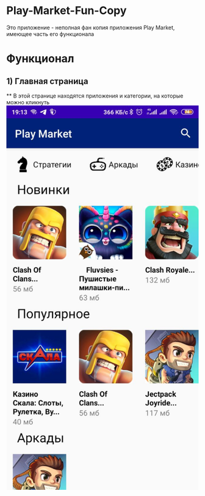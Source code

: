 # Play-Market-Fun-Copy
Это приложение - неполная фан копия приложения Play Market, имеющее часть его функционала

# Функционал
## 1) Главная страница
** В этой странице находятся приложения и категории, на которые можно кликнуть
![alt text](https://github.com/XcenaX/Play-Market-Fun-Copy/blob/master/images/image1.jpg?raw=true)
